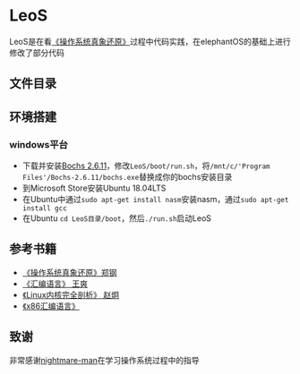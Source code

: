 # LeoS

LeoS是在看[《操作系统真象还原》](https://book.douban.com/search/郑钢)过程中代码实践，在elephantOS的基础上进行修改了部分代码

## 文件目录



## 环境搭建

### windows平台

- 下载并安装[Bochs 2.6.11](https://sourceforge.net/projects/bochs/files/bochs/2.6.11/)，修改`LeoS/boot/run.sh`，将`/mnt/c/'Program Files'/Bochs-2.6.11/bochs.exe`替换成你的bochs安装目录
- 到Microsoft Store安装Ubuntu 18.04LTS
- 在Ubuntu中通过`sudo apt-get install nasm`安装nasm，通过`sudo apt-get install gcc`
- 在Ubuntu `cd LeoS目录/boot`，然后`./run.sh`启动LeoS

## 参考书籍

- [《操作系统真象还原》郑钢](https://book.douban.com/subject/26745156/)
- [《汇编语言》 王爽](https://book.douban.com/subject/25726019/)
- [《Linux内核完全剖析》 赵炯](https://book.douban.com/subject/3229243//)
- [《x86汇编语言》](https://book.douban.com/subject/20492528/)

## 致谢
非常感谢[nightmare-man](https://github.com/nightmare-man/os_kernel/commits?author=nightmare-man)在学习操作系统过程中的指导

